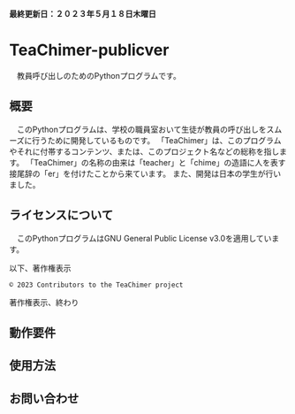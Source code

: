 **最終更新日：２０２３年５月１８日木曜日**
# TeaChimer-publicver
　教員呼び出しのためのPythonプログラムです。


## 概要
　このPythonプログラムは、学校の職員室おいて生徒が教員の呼び出しをスムーズに行うために開発しているものです。
「TeaChimer」は、このプログラムやそれに付帯するコンテンツ、または、このプロジェクト名などの総称を指します。
「TeaChimer」の名称の由来は「teacher」と「chime」の造語に人を表す接尾辞の「er」を付けたことから来ています。
また、開発は日本の学生が行いました。


## ライセンスについて
　このPythonプログラムはGNU General Public License v3.0を適用しています。

以下、著作権表示

`©️ 2023 Contributors to the TeaChimer project`

著作権表示、終わり

## 動作要件



## 使用方法



## お問い合わせ
